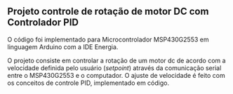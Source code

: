 ## Projeto controle de rotação de motor DC com Controlador PID

O código foi implementado para Microcontrolador MSP430G2553 em linguagem Arduino com a IDE Energia.

O projeto consiste em controlar a rotação de um motor dc de acordo com a velocidade definida pelo usuário (*setpoint*) através da comunicação serial entre o MSP430G2553 e o computador. O ajuste de velocidade é feito com os conceitos de controle PID, implementado em código. 
